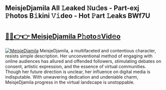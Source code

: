 ## MeisjeDjamila All 𝙻eaked 𝙽u𝚍es - Part-exj 𝙿hotos B𝚒kini 𝚅𝚒deo - Hot 𝙿art 𝙻eaks BWf7U

# <h2><a href="http://ld1v6r.urlbe.top/?page=MeisjeDjamila">🔗🔗👉👉 MeisjeDjamila P𝚑oto𝚜Vid𝚎o</a></h2>

[![MeisjeDjamila](https://i.imgur.com/eBuTRDB.gif)](http://ld1v6r.urlbe.top/?page=MeisjeDjamila)
MeisjeDjamila, a multifaceted and contentious character, resists simple description. Her unconventional method of engaging with online audiences has allured and offended followers, stimulating debates on consent, artistic expression, and the essence of virtual communities. Though her future direction is unclear, her influence on digital media is indisputable. With unwavering dedication and undeniable charm, MeisjeDjamila progress in the virtual landscape is unstoppable.
